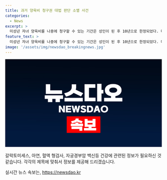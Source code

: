 ```yaml
---
title: 과거 양육비 청구권 대법 판단 소멸 사건
categories:
  - News
excerpt: >
  미성년 자녀 양육비를 나중에 청구할 수 있는 기간은 성인이 된 후 10년으로 한정되었다. 대법원이 이같이 결정한 것으로 나타났다. 대법원은 전 남편을 상대로 양육비를 청구한 A씨의 소송에서 원심의 기각 판결을 확정했다. 해당 판결은 성인이 된 후 10년 동안에만 적용되는 것이라고 밝혔다.
feature_text: >
  미성년 자녀 양육비를 나중에 청구할 수 있는 기간은 성인이 된 후 10년으로 한정되었다. 대법원이 이같이 결정한 것으로 나타났다. 대법원은 전 남편을 상대로 양육비를 청구한 A씨의 소송에서 원심의 기각 판결을 확정했다. 해당 판결은 성인이 된 후 10년 동안에만 적용되는 것이라고 밝혔다.
image: '/assets/img/newsdao_breakingnews.jpg'
---
```


<p><img src="/assets/img/newsdao_breakingnews.jpg" alt="firstkoreanews 속보" /></p>

<p>갈락토미세스, 아연, 혈액 형검사, 자궁경부암 백신등 건강에 관련된 정보가 필요하신 것 같습니다. 각각의 제목에 맞춰서 정보를 제공해 드리겠습니다.</p>
실시간 뉴스 속보는, <a href="https://newsdao.kr" rel="dofollow">https://newsdao.kr</a>


